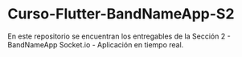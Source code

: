 # Curso-Flutter-BandNameApp-S2
En este repositorio se encuentran los entregables de la Sección 2 - BandNameApp Socket.io - Aplicación en tiempo real.
